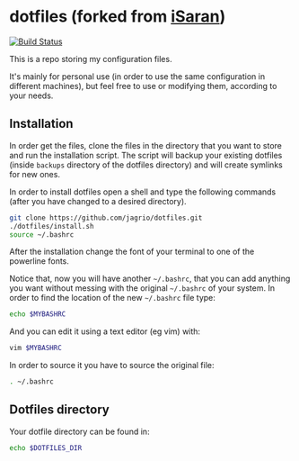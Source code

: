 # dotfiles (forked from [iSaran](https://github.com/iSaran/dotfiles))

[![Build Status](https://travis-ci.org/jagrio/dotfiles.svg?branch=master)](https://travis-ci.org/jagrio/dotfiles)

This is a repo storing my configuration files.

It's mainly for personal use (in order to use the same configuration in
different machines), but feel free to use or modifying them, according to your
needs.

## Installation

In order get the files, clone the files in the directory that you want to store
and run the installation script. The script will backup your existing dotfiles
(inside ``backups`` directory of the dotfiles directory) and will create
symlinks for new ones.

In order to install dotfiles open a shell and type the following commands
(after you have changed to a desired directory).

```bash
git clone https://github.com/jagrio/dotfiles.git
./dotfiles/install.sh
source ~/.bashrc
```

After the installation change the font of your terminal to one of the powerline fonts.

Notice that, now you will have another ``~/.bashrc``, that you can add
anything you want without messing with the original ``~/.bashrc`` of
your system. In order to find the location of the new ``~/.bashrc`` file
type:

```bash
echo $MYBASHRC
```
And you can edit it using a text editor (eg vim) with:

```bash
vim $MYBASHRC
```

In order to source it you have to source the original file:

```bash
. ~/.bashrc
```

## Dotfiles directory
Your dotfile directory can be found in:

```bash
echo $DOTFILES_DIR
```
